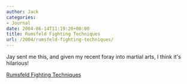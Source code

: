 ```yaml
---
author: Jack
categories:
- Journal
date: 2004-06-14T11:19:20+00:00
title: Rumsfeld Fighting Techniques
url: /2004/rumsfeld-fighting-techniques/
---
```


Jay sent me this, and given my recent foray into martial arts, I think it's hilarious!

[Rumsfeld Fighting Techniques][1]

 [1]: http://poe-news.com/features.php?feat=31845